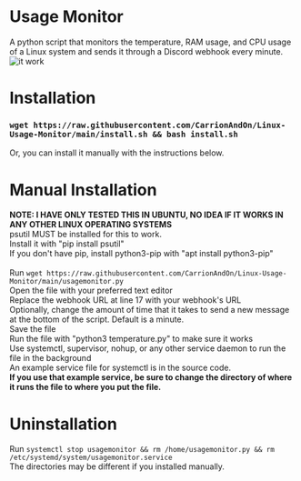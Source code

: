 # Usage Monitor
 A python script that monitors the temperature, RAM usage, and CPU usage of a Linux system and sends it through a Discord webhook every minute.<br />
![it work](https://user-images.githubusercontent.com/30084485/223586659-3a030bed-69e8-43c8-8e23-083257df742e.png)<br />

# Installation
### `wget https://raw.githubusercontent.com/CarrionAndOn/Linux-Usage-Monitor/main/install.sh && bash install.sh`<br />
Or, you can install it manually with the instructions below.<br />

# Manual Installation
<b>NOTE: I HAVE ONLY TESTED THIS IN UBUNTU, NO IDEA IF IT WORKS IN ANY OTHER LINUX OPERATING SYSTEMS</b><br />
psutil MUST be installed for this to work.<br />
Install it with "pip install psutil"<br />
If you don't have pip, install python3-pip with "apt install python3-pip"<br />
<br />
Run `wget https://raw.githubusercontent.com/CarrionAndOn/Linux-Usage-Monitor/main/usagemonitor.py`<br />
Open the file with your preferred text editor<br />
Replace the webhook URL at line 17 with your webhook's URL<br />
Optionally, change the amount of time that it takes to send a new message at the bottom of the script. Default is a minute.<br />
Save the file<br />
Run the file with "python3 temperature.py" to make sure it works<br />
Use systemctl, supervisor, nohup, or any other service daemon to run the file in the background<br />
An example service file for systemctl is in the source code.<br />
<b>If you use that example service, be sure to change the directory of where it runs the file to where you put the file.</b><br />

# Uninstallation
Run `systemctl stop usagemonitor && rm /home/usagemonitor.py && rm /etc/systemd/system/usagemonitor.service`<br />
The directories may be different if you installed manually.<br />
